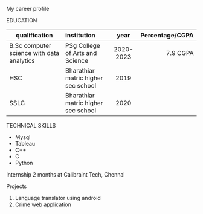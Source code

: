 My career profile

EDUCATION


| qualification   | institution| year | Percentage/CGPA | 
| ---- |:-------------|:-------------:|-------------:|
|    B.Sc computer science with data analytics    | PSg College of Arts and Science      |  2020-2023| 7.9 CGPA
| HSC| Bharathiar matric higher sec school | 2019    
| SSLC| Bharathiar matric higher sec school | 2020

TECHNICAL SKILLS
* Mysql
* Tableau
*  C++
*  C
*  Python

 Internship
 2 months at Calibraint Tech, Chennai

 Projects
 1. Language translator using android
 2. Crime web application 
